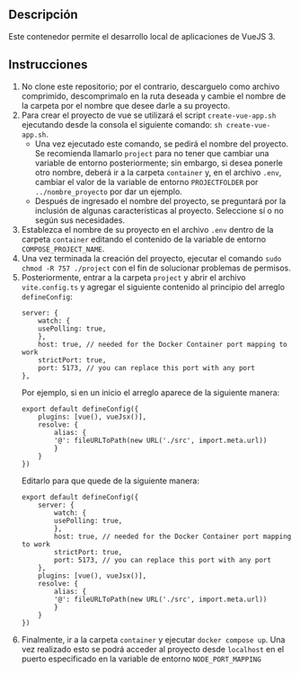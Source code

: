 ## Descripción

Este contenedor permite el desarrollo local de aplicaciones de VueJS 3.

## Instrucciones

1. No clone este repositorio; por el contrario, descarguelo como archivo comprimido, descomprimalo en la ruta deseada y cambie el nombre de la carpeta por el nombre que desee darle a su proyecto.
2. Para crear el proyecto de vue se utilizará el script `create-vue-app.sh` ejecutando desde la consola el siguiente comando: `sh create-vue-app.sh`.
    * Una vez ejecutado este comando, se pedirá el nombre del proyecto. Se recomienda llamarlo `project` para no tener que cambiar una variable de entorno posteriormente; sin embargo, si desea ponerle otro nombre, deberá ir a la carpeta `container` y, en el archivo `.env`, cambiar el valor de la variable de entorno `PROJECTFOLDER` por `../nombre_proyecto` por dar un ejemplo.
    * Después de ingresado el nombre del proyecto, se preguntará por la inclusión de algunas características al proyecto. Seleccione sí o no según sus necesidades.
3. Establezca el nombre de su proyecto en el archivo `.env` dentro de la carpeta `container` editando el contenido de la variable de entorno `COMPOSE_PROJECT_NAME`.
4. Una vez terminada la creación del proyecto, ejecutar el comando `sudo chmod -R 757 ./project` con el fin de solucionar problemas de permisos.
4. Posteriormente, entrar a la carpeta `project` y abrir el archivo `vite.config.ts` y agregar el siguiente contenido al principio del arreglo `defineConfig`:
    ```
    server: {
        watch: {
        usePolling: true,
        },
        host: true, // needed for the Docker Container port mapping to work
        strictPort: true,
        port: 5173, // you can replace this port with any port
    },
    ```
    Por ejemplo, si en un inicio el arreglo aparece de la siguiente manera:
    ```
    export default defineConfig({
        plugins: [vue(), vueJsx()],
        resolve: {
            alias: {
            '@': fileURLToPath(new URL('./src', import.meta.url))
            }
        }
    })
    ```
    Editarlo para que quede de la siguiente manera:
    ```
    export default defineConfig({
        server: {
            watch: {
            usePolling: true,
            },
            host: true, // needed for the Docker Container port mapping to work
            strictPort: true,
            port: 5173, // you can replace this port with any port
        },
        plugins: [vue(), vueJsx()],
        resolve: {
            alias: {
            '@': fileURLToPath(new URL('./src', import.meta.url))
            }
        }
    })
    ```
5. Finalmente, ir a la carpeta `container` y ejecutar `docker compose up`. Una vez realizado esto se podrá acceder al proyecto desde `localhost` en el puerto especificado en la variable de entorno `NODE_PORT_MAPPING`